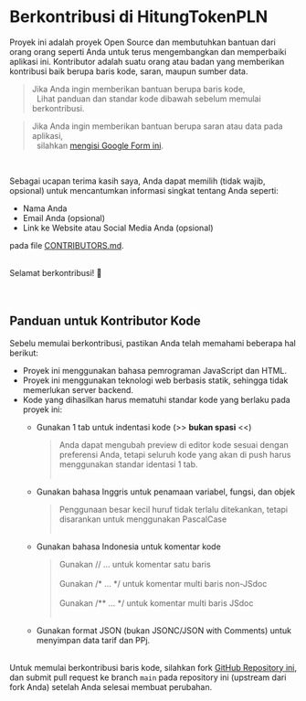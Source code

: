 # Berkontribusi di HitungTokenPLN

Proyek ini adalah proyek Open Source dan membutuhkan bantuan dari orang orang seperti Anda untuk terus mengembangkan dan memperbaiki aplikasi ini. Kontributor adalah suatu orang atau badan yang memberikan kontribusi baik berupa baris kode, saran, maupun sumber data.

> Jika Anda ingin memberikan bantuan berupa baris kode,<br>
> &nbsp;&nbsp;Lihat panduan dan standar kode dibawah sebelum memulai berkontribusi.

> Jika Anda ingin memberikan bantuan berupa saran atau data pada aplikasi,<br>
> &nbsp;&nbsp;silahkan [mengisi Google Form ini](https://forms.gle/doaHdRWZHsz35Kwx7).

<br>

Sebagai ucapan terima kasih saya, Anda dapat memilih (tidak wajib, opsional) untuk mencantumkan informasi singkat tentang Anda seperti:
- Nama Anda
- Email Anda (opsional)
- Link ke Website atau Social Media Anda (opsional)

pada file [CONTRIBUTORS.md](CONTRIBUTORS.md).

<br>
Selamat berkontribusi! 🎉
<br>
<br>
<br>

## Panduan untuk Kontributor Kode

Sebelu memulai berkontribusi, pastikan Anda telah memahami beberapa hal berikut:
- Proyek ini menggunakan bahasa pemrograman JavaScript dan HTML.
- Proyek ini menggunakan teknologi web berbasis statik, sehingga tidak memerlukan server backend.
- Kode yang dihasilkan harus mematuhi standar kode yang berlaku pada proyek ini:
	- Gunakan 1 tab untuk indentasi kode (&gt;&gt; **bukan spasi** &lt;&lt;)
		> Anda dapat mengubah preview di editor kode sesuai dengan preferensi Anda, tetapi seluruh kode yang akan di push harus menggunakan standar identasi 1 tab.<br><br>

	- Gunakan bahasa Inggris untuk penamaan variabel, fungsi, dan objek
		> Penggunaan besar kecil huruf tidak terlalu ditekankan, tetapi disarankan untuk menggunakan PascalCase<br><br>

	- Gunakan bahasa Indonesia untuk komentar kode
		> Gunakan // ... untuk komentar satu baris<br><br>
		> Gunakan /\* ... \*/ untuk komentar multi baris non-JSdoc<br><br>
		> Gunakan /\*\* ... \*/ untuk komentar multi baris JSdoc<br><br>

	- Gunakan format JSON (bukan JSONC/JSON with Comments) untuk menyimpan data tarif dan PPj.<br><br>

Untuk memulai berkontribusi baris kode, silahkan fork [GitHub Repository ini](https://github.com/TIRTAGT/HitungTokenPLN), dan submit pull request ke branch `main` pada repository ini (upstream dari fork Anda) setelah Anda selesai membuat perubahan.